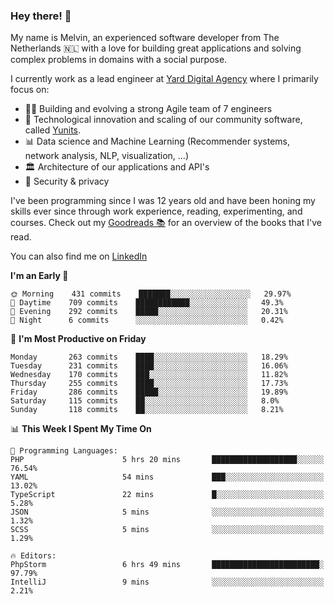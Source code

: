 ### Hey there! 👋

My name is Melvin, an experienced software developer from The Netherlands 🇳🇱 with a love for building great applications and solving complex problems in domains with a social purpose. 

I currently work as a lead engineer at [Yard Digital Agency](https://github.com/yardinternet) where I primarily focus on:

* 👏🏼 Building and evolving a strong Agile team of 7 engineers
* 🚀 Technological innovation and scaling of our community software, called [Yunits](https://www.yunits.com/).
* 📊 Data science and Machine Learning (Recommender systems, network analysis, NLP, visualization, ...)
* 🏛 Architecture of our applications and API's
* 🔐 Security & privacy

I've been programming since I was 12 years old and have been honing my skills ever since through work experience, reading, experimenting, and courses.
Check out my [Goodreads 📚](https://goodreads.com/melvinkoopmans) for an overview of the books that I've read. 

You can also find me on [LinkedIn](https://www.linkedin.com/in/melvinkoopmans)

<!--START_SECTION:waka-->
**I'm an Early 🐤** 

```text
🌞 Morning    431 commits    ███████░░░░░░░░░░░░░░░░░░   29.97% 
🌆 Daytime    709 commits    ████████████░░░░░░░░░░░░░   49.3% 
🌃 Evening    292 commits    █████░░░░░░░░░░░░░░░░░░░░   20.31% 
🌙 Night      6 commits      ░░░░░░░░░░░░░░░░░░░░░░░░░   0.42%

```
📅 **I'm Most Productive on Friday** 

```text
Monday       263 commits    ████░░░░░░░░░░░░░░░░░░░░░   18.29% 
Tuesday      231 commits    ████░░░░░░░░░░░░░░░░░░░░░   16.06% 
Wednesday    170 commits    ███░░░░░░░░░░░░░░░░░░░░░░   11.82% 
Thursday     255 commits    ████░░░░░░░░░░░░░░░░░░░░░   17.73% 
Friday       286 commits    █████░░░░░░░░░░░░░░░░░░░░   19.89% 
Saturday     115 commits    ██░░░░░░░░░░░░░░░░░░░░░░░   8.0% 
Sunday       118 commits    ██░░░░░░░░░░░░░░░░░░░░░░░   8.21%

```


📊 **This Week I Spent My Time On** 

```text
💬 Programming Languages: 
PHP                      5 hrs 20 mins       ███████████████████░░░░░░   76.54% 
YAML                     54 mins             ███░░░░░░░░░░░░░░░░░░░░░░   13.02% 
TypeScript               22 mins             █░░░░░░░░░░░░░░░░░░░░░░░░   5.28% 
JSON                     5 mins              ░░░░░░░░░░░░░░░░░░░░░░░░░   1.32% 
SCSS                     5 mins              ░░░░░░░░░░░░░░░░░░░░░░░░░   1.29%

🔥 Editors: 
PhpStorm                 6 hrs 49 mins       ████████████████████████░   97.79% 
IntelliJ                 9 mins              ░░░░░░░░░░░░░░░░░░░░░░░░░   2.21%

```


<!--END_SECTION:waka-->
